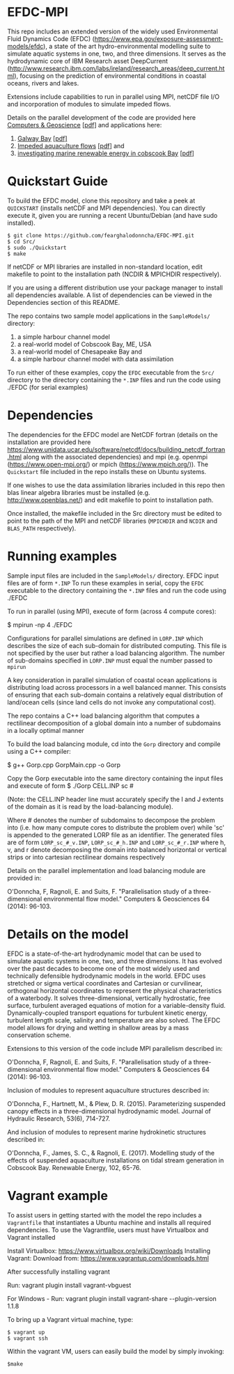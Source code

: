 # EFDC-MPI
This repo includes an extended version of the widely used Environmental Fluid Dynamics Code (EFDC) (https://www.epa.gov/exposure-assessment-models/efdc), a state of the art hydro-environmental modelling suite to simulate aquatic systems in one, two, and three dimensions. It serves as the hydrodynamic core of IBM Research asset DeepCurrent (http://www.research.ibm.com/labs/ireland/research_areas/deep_current.html), focusing on the prediction of environmental conditions in coastal oceans, rivers and lakes.

Extensions include capabilities to run in parallel using MPI, netCDF file I/O and incorporation of modules to simulate impeded flows.

Details on the parallel development of the code are provided here
[Computers & Geoscience](https://www.sciencedirect.com/science/article/pii/S009830041300304X) [[pdf]](https://www.researchgate.net/publication/259509004_Parallelization_study_of_a_three-dimensional_environmental_flow_model)
and applications here:
1) [Galway Bay](https://www.sciencedirect.com/science/article/pii/S0924796314002346) [[pdf]](https://www.researchgate.net/publication/268207331_Characterizing_observed_circulation_patterns_within_a_bay_using_HF_radar_and_numerical_model_simulations)
2) [Impeded aquaculture flows](https://www.tandfonline.com/doi/abs/10.1080/00221686.2015.1093036) [[pdf]](https://www.researchgate.net/profile/Fearghal_Odonncha/publication/283438617_Parameterizing_suspended_canopy_effects_in_a_three-dimensional_hydrodynamic_model/links/5a2133b1aca27229a06eb4b0/Parameterizing-suspended-canopy-effects-in-a-three-dimensional-hydrodynamic-model.pdf)
and 
3) [investigating marine renewable energy in cobscook Bay](https://www.sciencedirect.com/science/article/pii/S0960148116308898) [[pdf]](https://www.researchgate.net/publication/309306783_Modelling_study_of_the_effects_of_suspended_aquaculture_installations_on_tidal_stream_generation_in_Cobscook_Bay)

# Quickstart Guide
To build the EFDC model, clone this repository and take a peek at `QUICKSTART` (installs netCDF and MPI dependencies). You can directly execute it, given you are running a recent Ubuntu/Debian (and have sudo installed).

    $ git clone https://github.com/fearghalodonncha/EFDC-MPI.git
    $ cd Src/
    $ sudo ./Quickstart
    $ make

If netCDF or MPI libraries are installed in non-standard location, edit makefile to point to the installation path (NCDIR & MPICHDIR respectively).

If you are using a different distribution use your package manager to install all dependencies available. A list of dependencies can be viewed in the Dependencies section of this README.

The repo contains two sample model applications in the `SampleModels/` directory:

1) a simple harbour channel model
2) a real-world model of Cobscook Bay, ME, USA
3) a real-world model of Chesapeake Bay and
4) a simple harbour channel model with data assimilation

To run either of these examples, copy the `EFDC` executable from the `Src/` directory to the directory containing the `*.INP` files and run the code using ./EFDC (for serial examples)

# Dependencies
The dependencies for the EFDC model are NetCDF fortran (details on the installation are provided here https://www.unidata.ucar.edu/software/netcdf/docs/building_netcdf_fortran.html along with the associated dependencies) and mpi (e.g. openmpi (https://www.open-mpi.org/) or mpich (https://www.mpich.org/)). The `Quickstart` file included in the repo installs these on Ubuntu systems.

If one wishes to use the data assimilation libraries included in this repo then blas linear algebra libraries must be installed (e.g. http://www.openblas.net/) and edit makefile to point to installation path.

Once installed, the makefile included in the Src directory must be edited to point to the path of the MPI and netCDF libraries (`MPICHDIR` and `NCDIR` and `BLAS_PATH` respectively).

# Running examples
Sample input files are included in the `SampleModels/` directory. EFDC input files are of form `*.INP`
To run these examples in serial, copy the `EFDC` executable to the directory containing the `*.INP` files and run the code using ./EFDC

To run in parallel (using MPI), execute of form (across 4 compute cores):

$ mpirun -np 4 ./EFDC

Configurations for parallel simulations are defined in `LORP.INP` which describes the size of each sub-domain for distributed computing. This file is not specified by the user but rather a load balancing algorithm. The number of sub-domains specified in `LORP.INP` must equal the number passed to `mpirun`

A key consideration in parallel simulation of coastal ocean applications is distributing load across processors in a well balanced manner. This consists of ensuring that each sub-domain contains a relatively equal distribution of land/ocean cells (since land cells do not invoke any computational cost).

The repo contains a C++ load balancing algorithm that computes a rectilinear decomposition of a global domain into a number of subdomains in a locally optimal manner

To build the load balancing module, cd into the `Gorp` directory and compile using a C++ compiler:

  $ g++ Gorp.cpp GorpMain.cpp -o Gorp
    
Copy the Gorp executable into the same directory containing the input files and execute of form
  $ ./Gorp CELL.INP sc #

(Note: the CELL.INP header line must accurately specify the I and J extents of the domain as it is read by the load-balancing module).

Where # denotes  the number of subdomains to decompose the problem into (i.e. how many compute cores to distribute the problem over) while 'sc' is appended to the generated LORP file as an identifier. The generated files are of form `LORP_sc_#_v.INP`, `LORP_sc_#_h.INP` and `LORP_sc_#_r.INP` where h, v, and r denote decomposing the domain into balanced horizontal or vertical strips or into cartesian rectilinear domains respectively

Details on the parallel implementation and load balancing module are provided in:

O'Donncha, F, Ragnoli, E. and Suits, F. "Parallelisation study of a three-dimensional environmental flow model." Computers & Geosciences 64 (2014): 96-103.

# Details on the model
EFDC is a state-of-the-art hydrodynamic model that can be used to simulate aquatic systems in one, two, and three dimensions. It has evolved over the past decades to become one of the most widely used and technically defensible hydrodynamic models in the world. EFDC uses stretched or sigma vertical coordinates and Cartesian or curvilinear, orthogonal horizontal coordinates to represent the physical characteristics of a waterbody. It solves three-dimensional, vertically hydrostatic, free surface, turbulent averaged equations of motion for a variable-density fluid. Dynamically-coupled transport equations for turbulent kinetic energy, turbulent length scale, salinity and temperature are also solved. The EFDC model allows for drying and wetting in shallow areas by a mass conservation scheme. 

Extensions to this version of the code include MPI parallelism described in:

O'Donncha, F, Ragnoli, E. and Suits, F. "Parallelisation study of a three-dimensional environmental flow model." Computers & Geosciences 64 (2014): 96-103.

Inclusion of modules to represent aquaculture structures described in:

O'Donncha, F., Hartnett, M., & Plew, D. R. (2015). Parameterizing suspended canopy effects in a three-dimensional hydrodynamic model. Journal of Hydraulic Research, 53(6), 714-727.

And inclusion of modules to represent marine hydrokinetic structures described in:

O'Donncha, F., James, S. C., & Ragnoli, E. (2017). Modelling study of the effects of suspended aquaculture installations on tidal stream generation in Cobscook Bay. Renewable Energy, 102, 65-76.

# Vagrant example

To assist users in getting started with the model the repo includes a `Vagrantfile` that instantiates a Ubuntu machine and installs all required dependencies. To use the Vagrantfile, users must have Virtualbox and Vagrant installed

Install Virtualbox:
https://www.virtualbox.org/wiki/Downloads
Installing Vagrant:
Download from: https://www.vagrantup.com/downloads.html

After successfully installing vagrant

Run: vagrant plugin install vagrant-vbguest

For Windows - Run: vagrant plugin install vagrant-share --plugin-version 1.1.8

To bring up a Vagrant virtual machine, type:

    $ vagrant up
    $ vagrant ssh

Within the vagrant VM, users can easily build the model by simply invoking:

    $make
  

